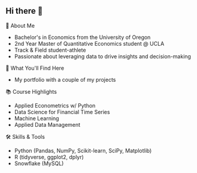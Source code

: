 ## Hi there 👋
📌 About Me
* Bachelor's in Economics from the University of Oregon
* 2nd Year Master of Quantitative Economics student @ UCLA
* Track & Field student-athlete
* Passionate about leveraging data to drive insights and decision-making

🚀 What You'll Find Here
* My portfolio with a couple of my projects

📚 Course Highlights
* Applied Econometrics w/ Python
* Data Science for Financial Time Series
* Machine Learning
* Applied Data Management

🛠️ Skills & Tools
* Python (Pandas, NumPy, Scikit-learn, SciPy, Matplotlib)
* R (tidyverse, ggplot2, dplyr)
* Snowflake (MySQL)


<!--
**kmanu15/kmanu15** is a ✨ _special_ ✨ repository because its `README.md` (this file) appears on your GitHub profile.

Here are some ideas to get you started:

- 🔭 I’m currently working on ...
- 🌱 I’m currently learning ...
- 👯 I’m looking to collaborate on ...
- 🤔 I’m looking for help with ...
- 💬 Ask me about ...
- 📫 How to reach me: ...
- 😄 Pronouns: ...
- ⚡ Fun fact: ...
-->
